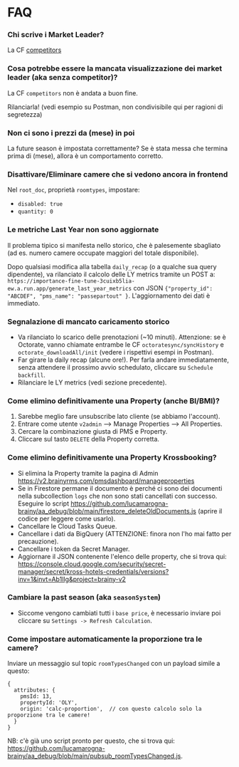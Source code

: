 # FAQ

### Chi scrive i Market Leader?
La CF [competitors](https://console.cloud.google.com/functions/details/europe-west1/competitors?env=gen2&inv=1&invt=AbnCCA&project=brainy-v2&tab=logs)


### Cosa potrebbe essere la mancata visualizzazione dei market leader (aka senza competitor)?

La CF `competitors` non è andata a buon fine.

Rilanciarla! (vedi esempio su Postman, non condivisibile qui per ragioni di segretezza)


### Non ci sono i prezzi da (mese) in poi

La future season è impostata correttamente? Se è stata messa che termina prima di (mese), allora è un comportamento corretto.


### Disattivare/Eliminare camere che si vedono ancora in frontend

Nel `root_doc`, proprietà `roomtypes`, impostare: 
- `disabled: true`
- `quantity: 0`


### Le metriche Last Year non sono aggiornate

Il problema tipico si manifesta nello storico, che è palesemente sbagliato (ad es. numero camere occupate maggiori del totale disponibile).

Dopo qualsiasi modifica alla tabella `daily_recap` (o a qualche sua query dipendente), va rilanciato il calcolo delle LY metrics tramite un POST a:
`https://importance-fine-tune-3cuixb5lia-ew.a.run.app/generate_last_year_metrics` con JSON `{"property_id": "ABCDEF", "pms_name": "passepartout" }`.
L'aggiornamento dei dati è immediato.


### Segnalazione di mancato caricamento storico

- Va rilanciato lo scarico delle prenotazioni (~10 minuti). Attenzione: se è Octorate, vanno chiamate entrambe le CF `octoratesync/syncHistory` e `octorate_downloadAll/init` (vedere i rispettivi esempi in Postman).
- Far girare la daily recap  (alcune ore!). Per farla andare immediatamente, senza attendere il prossimo avvio schedulato, cliccare su `Schedule backfill`.
- Rilanciare le LY metrics (vedi sezione precedente).


### Come elimino definitivamente una Property (anche BI/BMI)?

1. Sarebbe meglio fare unsubscribe lato cliente (se abbiamo l'account).
2. Entrare come utente `v2admin` —> Manage Properties —> All Properties.
3. Cercare la combinazione giusta di PMS e Property.
4. Cliccare sul tasto `DELETE` della Property corretta.


### Come elimino definitivamente una Property Krossbooking?

- Si elimina la Property tramite la pagina di Admin https://v2.brainyrms.com/pmsdashboard/manageproperties
- Se in Firestore permane il documento è perché ci sono dei documenti nella subcollection `logs` che non sono stati cancellati con successo. 
Eseguire lo script https://github.com/lucamarogna-brainy/aa_debug/blob/main/firestore_deleteOldDocuments.js (aprire il codice per leggere come usarlo).
- Cancellare le Cloud Tasks Queue.
- Cancellare i dati da BigQuery (ATTENZIONE: finora non l'ho mai fatto per precauzione).
- Cancellare i token da Secret Manager.
- Aggiornare il JSON contenente l'elenco delle property, che si trova qui: https://console.cloud.google.com/security/secret-manager/secret/kross-hotels-credentials/versions?inv=1&invt=Ab1lIg&project=brainy-v2


### Cambiare la past season (aka `seasonSystem`)
- Siccome vengono cambiati tutti i `base price`, è necessario inviare poi cliccare su `Settings -> Refresh Calculation`.


### Come impostare automaticamente la proporzione tra le camere?

Inviare un messaggio sul topic `roomTypesChanged` con un payload simile a questo:
```json5
{
  attributes: {
    pmsId: 13,
    propertyId: 'OLY',
	origin: 'calc-proportion',	// con questo calcolo solo la proporzione tra le camere!
  }
}
```

NB: c'è già uno script pronto per questo, che si trova qui: https://github.com/lucamarogna-brainy/aa_debug/blob/main/pubsub_roomTypesChanged.js.
